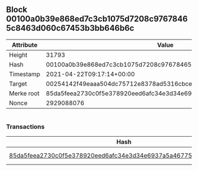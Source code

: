 ## Block 00100a0b39e868ed7c3cb1075d7208c97678465c8463d060c67453b3bb646b6c

Attribute | Value
--- | ---
Height | 31793
Hash | 00100a0b39e868ed7c3cb1075d7208c97678465c8463d060c67453b3bb646b6c
Timestamp | 2021-04-22T09:17:14+00:00
Target | 00254142f49eaaa504dc75712e8378ad5316cbcead634704b3734b6271167cc4
Merke root | 85da5feea2730c0f5e378920eed6afc34e3d34e6937a5a4677574579807fab1a
Nonce | 2929088076

```

```

### Transactions

Hash | Amount
--- | ---
[85da5feea2730c0f5e378920eed6afc34e3d34e6937a5a4677574579807fab1a](85da5feea2730c0f5e378920eed6afc34e3d34e6937a5a4677574579807fab1a.md) | 10.00000000 SKEPTI 
